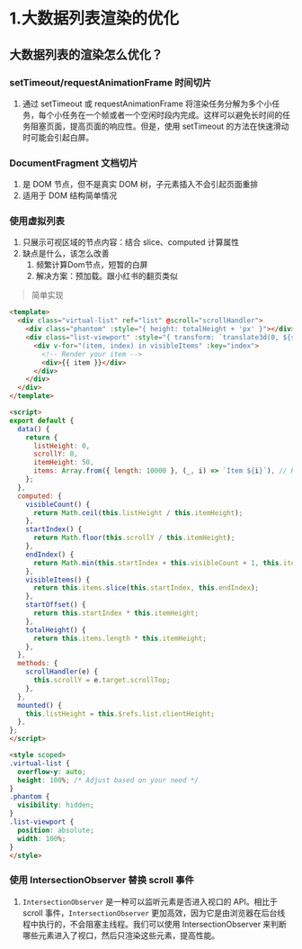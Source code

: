 # 1.大数据列表渲染的优化

## 大数据列表的渲染怎么优化？

### setTimeout/requestAnimationFrame 时间切片
1. 通过 setTimeout 或 requestAnimationFrame 将渲染任务分解为多个小任务，每个小任务在一个帧或者一个空闲时段内完成。这样可以避免长时间的任务阻塞页面，提高页面的响应性。但是，使用 setTimeout 的方法在快速滑动时可能会引起白屏。
### DocumentFragment 文档切片
1. 是 DOM 节点，但不是真实 DOM 树，子元素插入不会引起页面重排
2. 适用于 DOM 结构简单情况
### 使用虚拟列表
1. 只展示可视区域的节点内容：结合 slice、computed 计算属性
2. 缺点是什么，该怎么改善
   1. 频繁计算Dom节点，短暂的白屏
   2. 解决方案：预加载。跟小红书的翻页类似

> 简单实现
```html
<template>
  <div class="virtual-list" ref="list" @scroll="scrollHandler">
    <div class="phantom" :style="{ height: totalHeight + 'px' }"></div>
    <div class="list-viewport" :style="{ transform: `translate3d(0, ${startOffset}px, 0)` }">
      <div v-for="(item, index) in visibleItems" :key="index">
        <!-- Render your item -->
        <div>{{ item }}</div>
      </div>
    </div>
  </div>
</template>

<script>
export default {
  data() {
    return {
      listHeight: 0,
      scrollY: 0,
      itemHeight: 50,
      items: Array.from({ length: 10000 }, (_, i) => `Item ${i}`), // Replace with your data
    };
  },
  computed: {
    visibleCount() {
      return Math.ceil(this.listHeight / this.itemHeight);
    },
    startIndex() {
      return Math.floor(this.scrollY / this.itemHeight);
    },
    endIndex() {
      return Math.min(this.startIndex + this.visibleCount + 1, this.items.length);
    },
    visibleItems() {
      return this.items.slice(this.startIndex, this.endIndex);
    },
    startOffset() {
      return this.startIndex * this.itemHeight;
    },
    totalHeight() {
      return this.items.length * this.itemHeight;
    },
  },
  methods: {
    scrollHandler(e) {
      this.scrollY = e.target.scrollTop;
    },
  },
  mounted() {
    this.listHeight = this.$refs.list.clientHeight;
  },
};
</script>

<style scoped>
.virtual-list {
  overflow-y: auto;
  height: 100%; /* Adjust based on your need */
}
.phantom {
  visibility: hidden;
}
.list-viewport {
  position: absolute;
  width: 100%;
}
</style>
```
### 使用 IntersectionObserver 替换 scroll 事件
1. `IntersectionObserver` 是一种可以监听元素是否进入视口的 API。相比于 scroll 事件，`IntersectionObserver` 更加高效，因为它是由浏览器在后台线程中执行的，不会阻塞主线程。我们可以使用 IntersectionObserver 来判断哪些元素进入了视口，然后只渲染这些元素，提高性能。